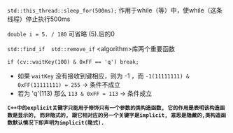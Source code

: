 `std::this_thread::sleep_for(500ms);`
作用于while（等）中，使while（这条线程）停止执行500ms

`double i = 5. / 180`
可省略 (5).后的0

`std::find_if  std::remove_if`
\<algorithm>库两个重要函数

`if (cv::waitKey(100) & 0xFF == 'q') break;`
- 如果 `waitKey` 没有接收到键相应，则为 -1 ，而 `-1(11111111) & 0xFF(11111111) = 255` -> 条件不成立
- 若为 'q'(113) 那么 `113 & 0xFF = 113` -> 条件成立


**`C++中的explicit关键字只能用于修饰只有一个参数的类构造函数, 它的作用是表明该构造函数是显示的, 而非隐式的, 跟它相对应的另一个关键字是implicit, 意思是隐藏的,类构造函数默认情况下即声明为implicit(隐式).`**